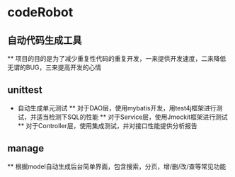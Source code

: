 # codeRobot
## 自动代码生成工具
**  项目的目的是为了减少重复性代码的重复开发，一来提供开发速度，二来降低无谓的BUG，三来提高开发的心情

## unittest 

- 自动生成单元测试
** 对于DAO层，使用mybatis开发，用test4j框架进行测试，并适当检测下SQL的性能
** 对于Service层，使用Jmockit框架进行测试 
** 对于Controller层，使用集成测试，并对接口性能提供分析报告

## manage

** 根据model自动生成后台简单界面，包含搜索，分页，增/删/改/查等常见功能
